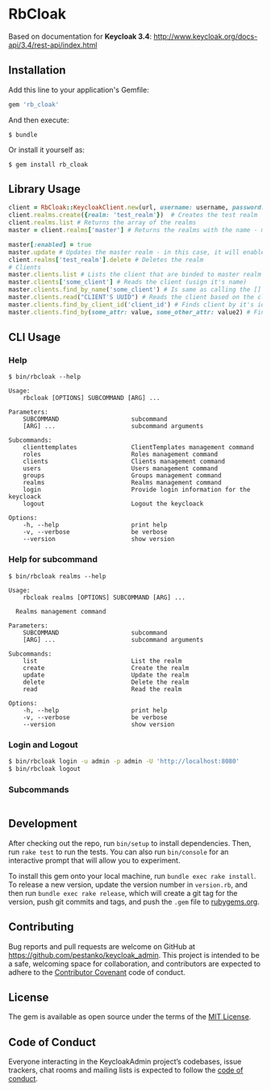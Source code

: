 # RbCloak
Based on documentation for **Keycloak 3.4**: http://www.keycloak.org/docs-api/3.4/rest-api/index.html


## Installation

Add this line to your application's Gemfile:

```ruby
gem 'rb_cloak'
```

And then execute:

    $ bundle

Or install it yourself as:

    $ gem install rb_cloak

## Library Usage
```ruby
client = RbCloak::KeycloakClient.new(url, username: username, password: password)
client.realms.create({realm: 'test_realm'})  # Creates the test realm
client.realms.list # Returns the array of the realms
master = client.realms['master'] # Returns the realms with the name - master

master[:enabled] = true
master.update # Updates the master realm - in this case, it will enable it
client.realms['test_realm'].delete # Deletes the realm
# Clients
master.clients.list # Lists the client that are binded to master realm
master.clients['some_client'] # Reads the client (usign it's name)
master.clients.find_by_name('some_client') # Is same as calling the [] operator
master.clients.read("CLIENT'S UUID") # Reads the client based on the client's UUID
master.clients.find_by_client_id('client_id') # Finds client by it's id
master.clients.find_by(some_attr: value, some_other_attr: value2) # Finds all clients which attribute matches the value
```

## CLI Usage



### Help
```
$ bin/rbcloak --help

Usage:                                                           
    rbcloak [OPTIONS] SUBCOMMAND [ARG] ...

Parameters:
    SUBCOMMAND                    subcommand
    [ARG] ...                     subcommand arguments

Subcommands:
    clienttemplates               ClientTemplates management command
    roles                         Roles management command
    clients                       Clients management command
    users                         Users management command
    groups                        Groups management command
    realms                        Realms management command
    login                         Provide login information for the keycloack
    logout                        Logout the keycloack

Options:
    -h, --help                    print help
    -v, --verbose                 be verbose
    --version                     show version
```
### Help for subcommand
```
$ bin/rbcloak realms --help

Usage:
    rbcloak realms [OPTIONS] SUBCOMMAND [ARG] ...

  Realms management command

Parameters:
    SUBCOMMAND                    subcommand
    [ARG] ...                     subcommand arguments

Subcommands:
    list                          List the realm
    create                        Create the realm
    update                        Update the realm
    delete                        Delete the realm
    read                          Read the realm

Options:
    -h, --help                    print help
    -v, --verbose                 be verbose
    --version                     show version

```

### Login and Logout
```bash
$ bin/rbcloak login -u admin -p admin -U 'http://localhost:8080'
$ bin/rbcloak logout
```


### Subcommands
```bash

```
###

## Development

After checking out the repo, run `bin/setup` to install dependencies. Then, run `rake test` to run the tests. You can also run `bin/console` for an interactive prompt that will allow you to experiment.

To install this gem onto your local machine, run `bundle exec rake install`. To release a new version, update the version number in `version.rb`, and then run `bundle exec rake release`, which will create a git tag for the version, push git commits and tags, and push the `.gem` file to [rubygems.org](https://rubygems.org).

## Contributing

Bug reports and pull requests are welcome on GitHub at https://github.com/pestanko/keycloak_admin. This project is intended to be a safe, welcoming space for collaboration, and contributors are expected to adhere to the [Contributor Covenant](http://contributor-covenant.org) code of conduct.

## License

The gem is available as open source under the terms of the [MIT License](https://opensource.org/licenses/MIT).

## Code of Conduct

Everyone interacting in the KeycloakAdmin project’s codebases, issue trackers, chat rooms and mailing lists is expected to follow the [code of conduct](https://github.com/pestanko/keycloak_admin/blob/master/CODE_OF_CONDUCT.md).
